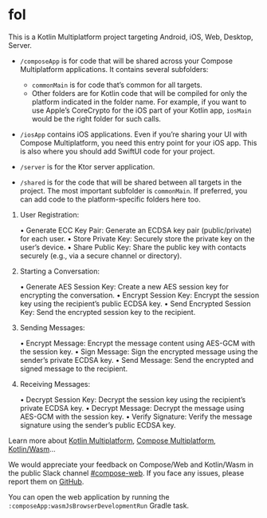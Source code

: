 # fol

This is a Kotlin Multiplatform project targeting Android, iOS, Web, Desktop, Server.

* `/composeApp` is for code that will be shared across your Compose Multiplatform applications.
  It contains several subfolders:
  - `commonMain` is for code that’s common for all targets.
  - Other folders are for Kotlin code that will be compiled for only the platform indicated in the folder name.
    For example, if you want to use Apple’s CoreCrypto for the iOS part of your Kotlin app,
    `iosMain` would be the right folder for such calls.

* `/iosApp` contains iOS applications. Even if you’re sharing your UI with Compose Multiplatform, 
  you need this entry point for your iOS app. This is also where you should add SwiftUI code for your project.

* `/server` is for the Ktor server application.

* `/shared` is for the code that will be shared between all targets in the project.
  The most important subfolder is `commonMain`. If preferred, you can add code to the platform-specific folders here too.




1. User Registration:

   •	Generate ECC Key Pair: Generate an ECDSA key pair (public/private) for each user.
   •	Store Private Key: Securely store the private key on the user’s device.
   •	Share Public Key: Share the public key with contacts securely (e.g., via a secure channel or directory).

2. Starting a Conversation:

   •	Generate AES Session Key: Create a new AES session key for encrypting the conversation.
   •	Encrypt Session Key: Encrypt the session key using the recipient’s public ECDSA key.
   •	Send Encrypted Session Key: Send the encrypted session key to the recipient.

3. Sending Messages:

   •	Encrypt Message: Encrypt the message content using AES-GCM with the session key.
   •	Sign Message: Sign the encrypted message using the sender’s private ECDSA key.
   •	Send Message: Send the encrypted and signed message to the recipient.

4. Receiving Messages:

   •	Decrypt Session Key: Decrypt the session key using the recipient’s private ECDSA key.
   •	Decrypt Message: Decrypt the message using AES-GCM with the session key.
   •	Verify Signature: Verify the message signature using the sender’s public ECDSA key.




Learn more about [Kotlin Multiplatform](https://www.jetbrains.com/help/kotlin-multiplatform-dev/get-started.html),
[Compose Multiplatform](https://github.com/JetBrains/compose-multiplatform/#compose-multiplatform),
[Kotlin/Wasm](https://kotl.in/wasm/)…

We would appreciate your feedback on Compose/Web and Kotlin/Wasm in the public Slack channel [#compose-web](https://slack-chats.kotlinlang.org/c/compose-web).
If you face any issues, please report them on [GitHub](https://github.com/JetBrains/compose-multiplatform/issues).

You can open the web application by running the `:composeApp:wasmJsBrowserDevelopmentRun` Gradle task.